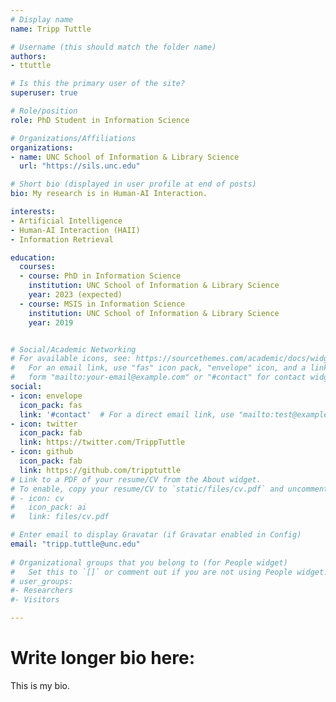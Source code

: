 ```yaml
---
# Display name
name: Tripp Tuttle

# Username (this should match the folder name)
authors:
- ttuttle

# Is this the primary user of the site?
superuser: true

# Role/position
role: PhD Student in Information Science

# Organizations/Affiliations
organizations:
- name: UNC School of Information & Library Science
  url: "https://sils.unc.edu"

# Short bio (displayed in user profile at end of posts)
bio: My research is in Human-AI Interaction.

interests:
- Artificial Intelligence
- Human-AI Interaction (HAII)
- Information Retrieval

education:
  courses:
  - course: PhD in Information Science
    institution: UNC School of Information & Library Science
    year: 2023 (expected)
  - course: MSIS in Information Science
    institution: UNC School of Information & Library Science
    year: 2019


# Social/Academic Networking
# For available icons, see: https://sourcethemes.com/academic/docs/widgets/#icons
#   For an email link, use "fas" icon pack, "envelope" icon, and a link in the
#   form "mailto:your-email@example.com" or "#contact" for contact widget.
social:
- icon: envelope
  icon_pack: fas
  link: '#contact'  # For a direct email link, use "mailto:test@example.org".
- icon: twitter
  icon_pack: fab
  link: https://twitter.com/TrippTuttle
- icon: github
  icon_pack: fab
  link: https://github.com/tripptuttle
# Link to a PDF of your resume/CV from the About widget.
# To enable, copy your resume/CV to `static/files/cv.pdf` and uncomment the lines below.  
# - icon: cv
#   icon_pack: ai
#   link: files/cv.pdf

# Enter email to display Gravatar (if Gravatar enabled in Config)
email: "tripp.tuttle@unc.edu"
  
# Organizational groups that you belong to (for People widget)
#   Set this to `[]` or comment out if you are not using People widget.  
# user_groups:
#- Researchers
#- Visitors

---
```


# Write longer bio here:
This is my bio.
